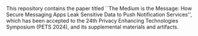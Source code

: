 This repository contains the paper titled ``The Medium is the Message: How Secure Messaging Apps Leak Sensitive Data to Push Notification Services'', which has been accepted to the 24th Privacy Enhancing Technologies Symposium (PETS 2024), and its supplemental materials and artifacts.
